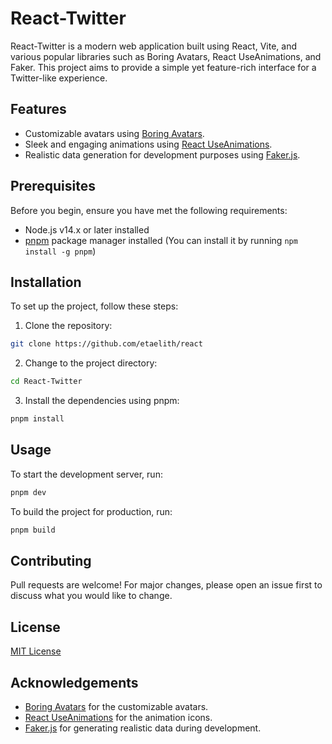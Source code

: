 # React-Twitter

React-Twitter is a modern web application built using React, Vite, and various popular libraries such as Boring Avatars, React UseAnimations, and Faker. This project aims to provide a simple yet feature-rich interface for a Twitter-like experience.

## Features

- Customizable avatars using [Boring Avatars](https://github.com/boringdesigners/boring-avatars).
- Sleek and engaging animations using [React UseAnimations](https://github.com/useAnimations/react-useanimations).
- Realistic data generation for development purposes using [Faker.js](https://github.com/marak/Faker.js/).

## Prerequisites

Before you begin, ensure you have met the following requirements:

- Node.js v14.x or later installed
- [pnpm](https://pnpm.io/) package manager installed (You can install it by running `npm install -g pnpm`)

## Installation

To set up the project, follow these steps:

1. Clone the repository:

``` bash
git clone https://github.com/etaelith/react
```

2. Change to the project directory:

``` bash
cd React-Twitter
```

3. Install the dependencies using pnpm:

``` bash
pnpm install
```

## Usage

To start the development server, run:

``` bash
pnpm dev
```

To build the project for production, run:

``` bash
pnpm build
```

## Contributing

Pull requests are welcome! For major changes, please open an issue first to discuss what you would like to change.

## License

[MIT License](https://choosealicense.com/licenses/mit/)

## Acknowledgements

- [Boring Avatars](https://github.com/boringdesigners/boring-avatars) for the customizable avatars.
- [React UseAnimations](https://github.com/useAnimations/react-useanimations) for the animation icons.
- [Faker.js](https://github.com/marak/Faker.js/) for generating realistic data during development.
